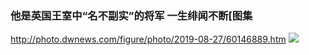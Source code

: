 ### 他是英国王室中“名不副实”的将军 一生绯闻不断[图集
http://photo.dwnews.com/figure/photo/2019-08-27/60146889.htm
![](http://pic9.dwnews.net/20190827/029e65402d29e77fe04898896410d34a_w.jpg)